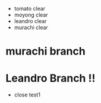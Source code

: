 - tomato clear 
- moyong clear
- leandro clear
- murachi clear


# murachi branch

# Leandro Branch !!
- close test1
